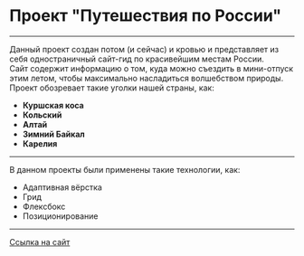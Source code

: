 # Проект "Путешествия по России"
------
Данный проект создан потом (и сейчас) и кровью и представляет из себя одностраничный сайт-гид по красивейшим местам России.   
Сайт содержит информацию о том, куда можно съездить в мини-отпуск этим летом, чтобы максимально насладиться волшебством природы.
Проект обозревает такие уголки нашей страны, как:
* __Куршская коса__  
* __Кольский__  
* __Алтай__  
* __Зимний Байкал__ 
* __Карелия__ 
------
В данном проекты были применены такие технологии, как:  
- Адаптивная вёрстка
- Грид
- Флексбокс
- Позиционирование
------
[Cсылка на сайт](https://helxlo.github.io/russian-travel/ "ууурраа")
